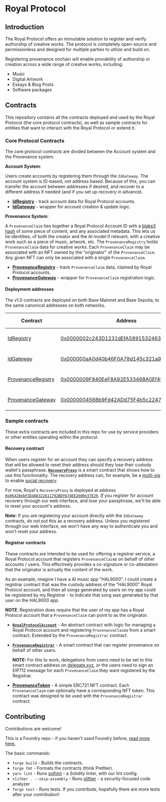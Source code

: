 # Royal Protocol

## Introduction

The Royal Protocol offers an immutable solution to register and verify authorship of creative works. 
The protocol is completely open-source and permissionless and designed for multiple parties to utilize and build on.

Registering provenance onchain will enable provability of authorship or creation across a wide range of creative works, including:

- Music
- Digital Artwork
- Essays & Blog Posts
- Software packages

## Contracts

This repository contains all the contracts deployed and used by the Royal Protocol (the core protocol contracts), as well as sample contracts for entities that want to interact with the Royal Protocol or extend it.

### Core Protocol Contracts

The core protocol contracts are divided between the Account system and the Provenance system.

**Account System**:

Users create accounts by registering them through the `IdGateway`.
The account system is ID-based, not address based. 
Because of this, you can transfer the account between addresses if desired, and recover to a different address if needed (and if you set up recovery in advance).

- **[IdRegistry](./src/core/IdRegistry.sol)** - track account data for Royal Protocol accounts.
- **[IdGateway](./src/core/IdGateway.sol)** - wrapper for account creation & update logic.

**Provenance System**:

A `ProvenanceClaim` ties together a Royal Protocol Account ID with a [blake3 hash](https://en.wikipedia.org/wiki/BLAKE_(hash_function)#BLAKE3) of some piece of content, and any associated metadata.
This lets us tie identities, of both the creator and the AI model if relevant, with a creative work such as a piece of music, artwork, etc.
The `ProvenanceRegistry` holds `ProvenanceClaim` data for creative works. 
Each `ProvenanceClaim` may be associated with an NFT owned by the "originator" of the `ProvenanceClaim`. 
Any given NFT can only be associated with a single `ProvenanceClaim`.

- **[ProvenanceRegistry](./src/core/ProvenanceRegistry.sol)** - track `ProvenanceClaim` data, claimed by Royal Protocol accounts.
- **[ProvenanceGateway](./src/core/ProvenanceGateway.sol)** - wrapper for `ProvenanceClaim` registration logic.

#### Deployment addresses

The v1.0 contracts are deployed on both Base Mainnet and Base Sepolia, to the same canonical addresses on both networks.

| Contract           | Address                                                                                                               | On testnet  |
| ------------------------------------------------------- | --------------------------------------------------------------------------------------------------------------------- | ---------------- |
| [IdRegistry](./src/core/IdRegistry.sol)                 | [0x0000002c243D1231dEfA58915324630AB5dBd4f4](https://basescan.org/address/0x0000002c243D1231dEfA58915324630AB5dBd4f4) | [Testnet block explorer](https://sepolia.basescan.org/address/0x0000002c243D1231dEfA58915324630AB5dBd4f4) |
| [IdGateway](./src/core/IdGateway.sol)                   | [0x000000aA0d40b46F0A78d145c321a9DcfD154Ba7](https://basescan.org/address/0x000000aA0d40b46F0A78d145c321a9DcfD154Ba7) | [Testnet block explorer](https://sepolia.basescan.org/address/0x000000aA0d40b46F0A78d145c321a9DcfD154Ba7) |
| [ProvenanceRegistry](./src/core/ProvenanceRegistry.sol) | [0x0000009F840EeF8A92E533468A0Ef45a1987Da66](https://basescan.org/address/0x0000009F840EeF8A92E533468A0Ef45a1987Da66) | [Testnet block explorer](https://sepolia.basescan.org/address/0x0000009F840EeF8A92E533468A0Ef45a1987Da66) |
| [ProvenanceGateway](./src/core/ProvenanceGateway.sol)   | [0x000000456Bb9Fd42ADd75F4b5c2247f47D45a0A2](https://basescan.org/address/0x000000456Bb9Fd42ADd75F4b5c2247f47D45a0A2) | [Testnet block explorer](https://sepolia.basescan.org/address/0x000000456Bb9Fd42ADd75F4b5c2247f47D45a0A2) |


### Sample contracts

These extra contracts are included in this repo for use by service providers or other entities operating within the protocol.

#### Recovery contract

When users register for an account they can specify a recovery address that will be allowed to reset their address should they lose their custody wallet's passphrase. 
**[`RecoveryProxy`](./src/extra/RecoveryProxy.sol)** is a smart contract that shows how to use this functionality.
The recovery address can, for example, be a [multi-sig](https://safe.global/wallet) to enable [social recovery](https://wiki.polkadot.network/docs/kusama-social-recovery).

For now, Royal's `RecoveryProxy` is deployed at address [`0x06428ebF3D4A6322611792BDf674EE2600e37E29`](https://basescan.org/address/0x06428ebF3D4A6322611792BDf674EE2600e37E29).
*If* you register for account recovery through our web interface, and lose your passphrase, we'll be able to reset your account's address.

**Note:** If you are registering your account directly with the `IdGateway` contracts, do *not* put this as a recovery address.
Unless you registered through our web interface, we won't have any way to authenticate you and won't reset your address.

#### Registrar contracts

These contracts are intended to be used for offering a registrar service, a Royal Protocol account that registers `ProvenanceClaim`s on behalf of other accounts / users. 
This effectively provides a co-signature or co-attestation that the originator is actually the content of the work.

As an example, imagine I have a AI music app "HAL9000". 
I could create a registrar contract that was the custody address of the "HAL9000" Royal Protocol account, and then all songs generated by users on my app could be registered by my Registrar - to indicate that song was generated by that user on the HAL9000 app.

**NOTE**: Registration does require that the user of my app has a Royal Protocol account that a `ProvenanceClaim` can point to as the originator.

- **[`RoyalProtocolAccount`](./src/extra/RoyalProtocolAccount.sol)** - An abstract contract with logic for managing a Royal Protocol account and registering `ProvenanceClaim`s from a smart contract. Extended by the `ProvenanceRegistrar` contract.
- **[`ProvenanceRegistrar`](./src/extra/ProvenanceRegistrar.sol)** - A smart contract that can register provenance on behalf of other users.

  **NOTE:** For this to work, delegations from users need to be set to this smart contract address on [delegate.xyz](https://delegate.xyz/), *or* the users need to sign an EIP712 message for each `ProvenanceClaim` they want registered by the Registrar.

- **[ProvenanceToken](./src/extra/ProvenanceToken.sol)** - A simple ERC721 NFT contract. Each `ProvenanceClaim` can optionally have a corresponding NFT token. This contract was designed to be used with the `ProvenanceRegistrar` contract.

## Contributing

Contributions are welcome!

This is a Foundry repo - if you haven't used Foundry before, [read more here.](https://book.getfoundry.sh/)

The basic commands:

- `forge build` - Builds the contracts.
- `forge fmt` - Formats the contracts (think Prettier).
- `yarn lint` - Runs [solhint](https://github.com/protofire/solhint) - a Solidity linter, with our lint config.
- `slither . --skip-assembly` - Runs [slither](https://github.com/crytic/slither) - a security-focused code analyzer
- `forge test` - Runs tests. If you contribute, hopefully there are more tests after your contribution!
